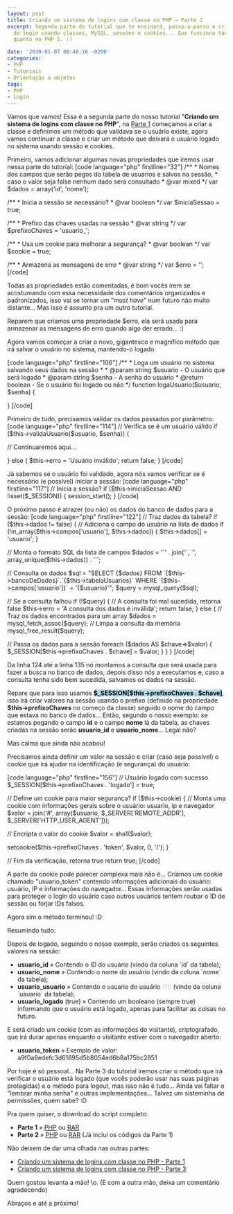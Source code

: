 ```yaml
---
layout: post
title: Criando um sistema de logins com classe no PHP – Parte 2
excerpt: Segunda parte do tutorial que te ensinará, passo-a-passo a criar um sistema
  de login usando classes, MySQL, sessões e cookies... Que funciona tanto no PHP 4
  quanto no PHP 5. :)

date: '2010-01-07 08:48:16 -0200'
categories:
- PHP
- Tutoriais
- Orientação a objetos
tags:
- PHP
- Login
---
```

<p>Vamos que vamos! Essa é a segunda parte do nosso tutorial "<strong>Criando um sistema de logins com classe no PHP</strong>", na <a href="http://blog.thiagobelem.net/mysql/criando-um-sistema-de-logins-com-classe-no-php-parte-1/" title="Criando um sistema de logins com classe no PHP - Parte 1" target="_blank">Parte 1</a> começamos a criar a classe e definimos um método que validava se o usuário existe, agora vamos continuar a classe e criar um método que deixará o usuário logado no sistema usando sessão e cookies.</p>
<p>Primeiro, vamos adicionar algumas novas propriedades que iremos usar nessa parte do tutorial:
[code language="php" firstline="32"]
	/**
	 * Nomes dos campos que serão pegos da tabela de usuarios e salvos na sessão,
	 * caso o valor seja false nenhum dado será consultado
	 * @var mixed
	 */
	var $dados = array('id', 'nome');</p>
<p>	/**
	 * Inicia a sessão se necessário?
	 * @var boolean
	 */
	var $iniciaSessao = true;</p>
<p>	/**
	 * Prefixo das chaves usadas na sessão
	 * @var string
	 */
	var $prefixoChaves = 'usuario_';</p>
<p>	/**
	 * Usa um cookie para melhorar a segurança?
	 * @var boolean
	 */
	var $cookie = true;</p>
<p>	/**
	 * Armazena as mensagens de erro
	 * @var string
	 */
	var $erro = '';
[/code]</p>
<p>Todas as propriedades estão comentadas, é bom vocês irem se acostumando com essa necessidade dos comentários organizados e padronizados, isso vai se tornar um "<em>must have</em>" num futuro não muito distante... Mas isso é assunto pra um outro tutorial.</p>
<p>Reparem que criamos uma propriedade $erro, ela será usada para armazenar as mensagens de erro quando algo der errado... :)</p>
<p>Agora vamos começar a criar o novo, gigantesco e magnífico método que irá salvar o usuário no sistema, mantendo-o logado:</p>
<p>[code language="php" firstline="106"]
	/**
	 * Loga um usuário no sistema salvando seus dados na sessão
	 *
	 * @param string $usuario - O usuário que será logado
	 * @param string $senha - A senha do usuário
	 * @return boolean - Se o usuário foi logado ou não
	 */
	function logaUsuario($usuario, $senha) {</p>
<p>	}
[/code]</p>
<p>Primeiro de tudo, precisamos validar os dados passados por parâmetro:
[code language="php" firstline="114"]
		// Verifica se é um usuário válido
		if ($this->validaUsuario($usuario, $senha)) {</p>
<p>			// Continuaremos aqui...</p>
<p>		} else {
			$this->erro = 'Usuário inválido';
			return false;
		}
[/code]</p>
<p>Já sabemos se o usuário foi validado, agora nós vamos verificar se é necessário (e possível) iniciar a sessão:
[code language="php" firstline="117"]
			// Inicia a sessão?
			if ($this->iniciaSessao AND !isset($_SESSION)) {
				session_start();
			}
[/code]</p>
<p>O próximo passo é atrazer (ou não) os dados do banco de dados para a sessão:
[code language="php" firstline="122"]
			// Traz dados da tabela?
			if ($this->dados != false) {
				// Adiciona o campo do usuário na lista de dados
				if (!in_array($this->campos['usuario'], $this->dados)) {
					$this->dados[] = 'usuario';
				}</p>
<p>				// Monta o formato SQL da lista de campos
				$dados = '`' . join('`, `', array_unique($this->dados)) . '`';</p>
<p>				// Consulta os dados
				$sql = "SELECT {$dados}
						FROM `{$this->bancoDeDados}`.`{$this->tabelaUsuarios}`
						WHERE `{$this->campos['usuario']}` = '{$usuario}'";
				$query = mysql_query($sql);</p>
<p>				// Se a consulta falhou
				if (!$query) {
					// A consulta foi mal sucedida, retorna false
					$this->erro = 'A consulta dos dados é inválida';
					return false;
				} else {
					// Traz os dados encontrados para um array
					$dados = mysql_fetch_assoc($query);
					// Limpa a consulta da memória
					mysql_free_result($query);</p>
<p>					// Passa os dados para a sessão
					foreach ($dados AS $chave=>$valor) {
						$_SESSION[$this->prefixoChaves . $chave] = $valor;
					}
				}
			}
[/code]</p>
<p>Da linha 124 até a linha 135 nó montamos a consulta que será usada para fazer a busca no banco de dados, depois disso nós a executamos e, caso a consulta tenha sido bem sucedida, salvamos os dados na sessão.</p>
<p>Repare que para isso usamos <strong style="background: #B4DFEF; color: black">$_SESSION[$this->prefixoChaves . $chave]</strong>, isso irá criar valores na sessão usando o prefixo (definido na propriedade <strong>$this->prefixoChaves</strong> no começo da classe) seguido o nome do campo que estava no banco de dados... Então, segundo o nosso exemplo: se estamos pegando o campo <strong>id</strong> e o campo <strong>nome</strong> lá da tabela, as chaves criadas na sessão serão <strong>usuario_id</strong> e <strong>usuario_nome</strong>... Legal não?</p>
<p>Mas calma que ainda não acabou!</p>
<p>Precisamos ainda definir um valor na sessão e criar (caso seja possível) o cookie que irá ajudar na identificação (e segurança) do usuário:</p>
<p>[code language="php" firstline="156"]
			// Usuário logado com sucesso
			$_SESSION[$this->prefixoChaves . 'logado'] = true;</p>
<p>			// Define um cookie para maior segurança?
			if ($this->cookie) {
				// Monta uma cookie com informações gerais sobre o usuário: usuario, ip e navegador
				$valor = join('#', array($usuario, $_SERVER['REMOTE_ADDR'], $_SERVER['HTTP_USER_AGENT']));</p>
<p>				// Encripta o valor do cookie
				$valor = sha1($valor);</p>
<p>				setcookie($this->prefixoChaves . 'token', $valor, 0, '/');
			}</p>
<p>			// Fim da verificação, retorna true
			return true;
[/code]</p>
<p>A parte do cookie pode parecer complexa mais não é... Criamos um cookie chamado "usuario_token" contendo informações adicionais do usuário: usuário, IP e informações do navegador... Essas informações serão usadas para proteger o login do usuário caso outros usuários tentem roubar o ID de sessão ou forjar IDs falsos.</p>
<p>Agora sim o método terminou! :D</p>
<p>Resumindo tudo:</p>
<p>Depois de logado, seguindo o nosso exemplo, serão criados os seguintes valores na sessão:</p>
<ul>
<li><strong>usuario_id</strong> » Contendo o ID do usuário (vindo da coluna `id` da tabela);</li>
<li><strong>usuario_nome</strong> » Contendo o nome do usuário (vindo da coluna `nome` da tabela);</li>
<li><strong>usuario_usuario</strong> » Contendo o usuario do usuário <span style="color: silver">(?!)</span> (vindo da coluna `usuario` da tabela);</li>
<li><strong>usuario_logado</strong> (true) » Contendo um booleano (sempre true) informando que o usuário está logado, apenas para facilitar as coisas no futuro.</li>
</ul>
<p>E será criado um cookie (com as informações do visitante), criptografado, que irá durar apenas enquanto o visitante estiver com o navegador aberto:</p>
<ul>
<li><strong>usuario_token</strong> » Exemplo de valor: a9f0a6edefc3d61895d5b8054ed6b8a175bc2851</li>
</ul>
<p>Por hoje é só pessoal... Na Parte 3 do tutorial iremos criar o método que irá verificar o usuário está logado (que vocês poderão usar nas suas páginas protegidas) e o método para logout, mas isso não é tudo... Ainda vai faltar o "lembrar minha senha" e outras implementações... Talvez um sisteminha de permissões, quem sabe? :D</p>
<p>Pra quem quiser, o download do script completo:</p>
<ul>
<li><strong>Parte 1</strong> » <a href="http://blog.thiagobelem.net/arquivos/2010/01/usuarios.class.parte1.phps" title="usuarios.class.parte1.phps (Parte 1)" target="_blank">PHP</a> ou <a href="http://blog.thiagobelem.net/arquivos/2010/01/usuarios.class.parte1.rar" title="usuarios.class.parte1.rar (Parte 1)" target="_blank">RAR</a></li>
<li><strong>Parte 2</strong> » <a href="http://blog.thiagobelem.net/arquivos/2010/01/usuarios.class.parte2.phps" title="usuarios.class.parte2.phps (Parte 2)" target="_blank">PHP</a> ou <a href="http://blog.thiagobelem.net/arquivos/2010/01/usuarios.class.parte2.rar" title="usuarios.class.parte2.rar (Parte 2)" target="_blank">RAR</a> (Já inclui os códigos da Parte 1)</li>
</ul>
<p>Não deixem de dar uma olhada nas outras partes:</p>
<ul>
<li><a href="http://blog.thiagobelem.net/mysql/criando-um-sistema-de-logins-com-classe-no-php-parte-1/" title="Criando um sistema de logins com classe no PHP - Parte 1" target="_blank">Criando um sistema de logins com classe no PHP - Parte 1</a></li>
<li><a href="http://blog.thiagobelem.net/mysql/criando-um-sistema-de-logins-com-classe-no-php-parte-3/" title="Criando um sistema de logins com classe no PHP - Parte 3" target="_blank">Criando um sistema de logins com classe no PHP - Parte 3</a></li>
</ul>
<p>Quem gostou levanta a mão! \o. (E com a outra mão, deixa um comentário agradecendo)</p>
<p>Abraços e até a próxima!</p>

